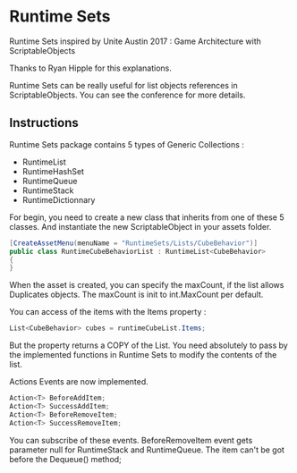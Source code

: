 # Runtime Sets

Runtime Sets inspired by Unite Austin 2017 : Game Architecture with ScriptableObjects

Thanks to Ryan Hipple for this explanations.

Runtime Sets can be really useful for list objects references in ScriptableObjects.
You can see the conference for more details.

## Instructions 

Runtime Sets package contains 5 types of Generic Collections :
- RuntimeList
- RuntimeHashSet
- RuntimeQueue
- RuntimeStack
- RuntimeDictionnary

For begin, you need to create a new class that inherits from one of these 5 classes. And instantiate the new ScriptableObject in your assets folder.

```C#
[CreateAssetMenu(menuName = "RuntimeSets/Lists/CubeBehavior")]
public class RuntimeCubeBehaviorList : RuntimeList<CubeBehavior>
{
}
```

When the asset is created, you can specify the maxCount, if the list allows Duplicates objects. The maxCount is init to int.MaxCount per default.

You can access of the items with the Items property :
```C#
List<CubeBehavior> cubes = runtimeCubeList.Items; 
```
But the property returns a COPY of the List.
You need absolutely to pass by the implemented functions in Runtime Sets to modify the contents of the list.

Actions Events are now implemented. 
```C#
Action<T> BeforeAddItem;
Action<T> SuccessAddItem;
Action<T> BeforeRemoveItem;
Action<T> SuccessRemoveItem;
```

You can subscribe of these events.
BeforeRemoveItem event gets parameter null for RuntimeStack and RuntimeQueue. The item can't be got before the Dequeue() method;

